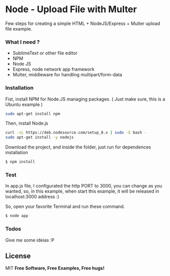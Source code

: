# Node - Upload File with Multer

Few steps for creating a simple HTML + NodeJS/Express + Multer upload file example.

### What I need ?

* SublimeText or other file editor
* NPM
* Node JS
* Express, node network app framework
* Multer, middleware for handling multipart/form-data

### Installation
Fist, install NPM for Node.JS managing packages. ( Just make sure, this is a Ubuntu example )

```sh
sudo apt-get install npm
```
Then, install Node.js

```sh
curl -sL https://deb.nodesource.com/setup_8.x | sudo -E bash -
sudo apt-get install -y nodejs
```
Download the project, and inside the folder, just run for dependences installation
```sh
$ npm install
```

### Test
In app.js file, I configurated the http PORT to 3000, you can change as you wanted, so, in this example, when start this example, it will be released in localhost:3000 address :)

So, open your favorite Terminal and run these command.
```sh
$ node app
```

### Todos
Give me some ideias :P

License
----
MIT
**Free Software, Free Examples, Free hugs!**
